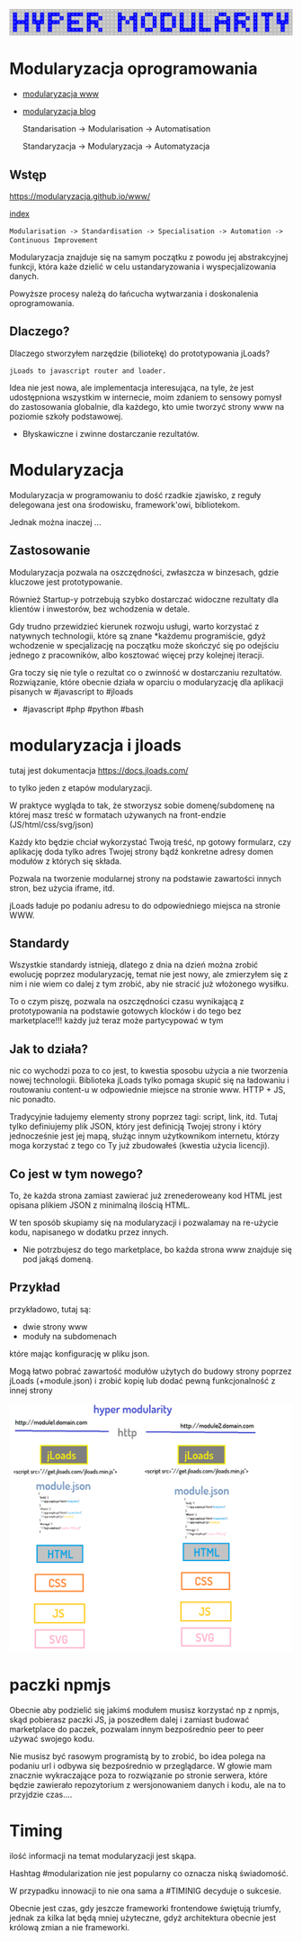 ![hypermodularity](hyper-modularity-horizon.png)

# Modularyzacja oprogramowania

+ [modularyzacja www](https://www.modularyzacja.pl/)

+ [modularyzacja blog](https://blog.modularyzacja.pl/)

    Standarisation -> Modularisation -> Automatisation
  
    Standaryzacja -> Modularyzacja -> Automatyzacja


## Wstęp
https://modularyzacja.github.io/www/

[index](https://modularyzacja.github.io/www/index.html)

    Modularisation -> Standardisation -> Specialisation -> Automation -> Continuous Improvement

Modularyzacja znajduje się na samym początku z powodu jej abstrakcyjnej funkcji, która każe dzielić w celu ustandaryzowania i wyspecjalizowania danych.

Powyższe procesy należą do łańcucha wytwarzania i doskonalenia oprogramowania.


## Dlaczego?

Dlaczego stworzyłem narzędzie (biliotekę) do prototypowania jLoads?

    jLoads to javascript router and loader.

Idea nie jest nowa, ale implementacja interesująca, na tyle, że jest udostępniona wszystkim w internecie, moim zdaniem to sensowy pomysł do zastosowania globalnie, dla każdego, kto umie tworzyć strony www na poziomie szkoły podstawowej.

+ Błyskawiczne i zwinne dostarczanie rezultatów.

# Modularyzacja

Modularyzacja w programowaniu to dość rzadkie zjawisko, z reguły delegowana jest ona środowisku, framework'owi, bibliotekom.

Jednak można inaczej ...

## Zastosowanie

Modularyzacja pozwala na oszczędności, zwłaszcza w binzesach, gdzie kluczowe jest prototypowanie.

Również Startup-y potrzebują szybko dostarczać widoczne rezultaty dla klientów i inwestorów, bez wchodzenia w detale.

Gdy trudno przewidzieć kierunek rozwoju usługi, warto korzystać z natywnych technologii, które są
znane *każdemu programiście, gdyż wchodzenie w specjalizację na początku może skończyć się po odejściu jednego z pracowników, albo kosztować więcej przy kolejnej iteracji.

Gra toczy się nie tyle o rezultat co o zwinność w dostarczaniu rezultatów.
Rozwiązanie, które obecnie działa w oparciu o modularyzację dla aplikacji pisanych w #javascript to #jloads

* #javascript #php #python #bash


# modularyzacja i jloads

tutaj jest dokumentacja https://docs.jloads.com/

to tylko jeden z etapów modularyzacji. 

W praktyce wygląda to tak, że stworzysz sobie domenę/subdomenę na której masz treść w formatach używanych na front-endzie (JS/html/css/svg/json)

Każdy kto będzie chciał wykorzystać Twoją treść, np gotowy formularz, czy aplikację doda tylko adres Twojej strony bądź konkretne adresy domen modułów z których się składa.

Pozwala na tworzenie modularnej strony na podstawie zawartości innych stron, bez użycia iframe, itd.

jLoads ładuje po podaniu adresu to do odpowiedniego miejsca na stronie WWW.

## Standardy

Wszystkie standardy istnieją, dlatego z dnia na dzień można zrobić ewolucję poprzez modularyzację, temat nie jest nowy, ale zmierzyłem się z nim i nie wiem co dalej z tym zrobić, aby nie stracić już włożonego wysiłku.

To o czym piszę, pozwala na oszczędności czasu wynikającą z prototypowania na podstawie gotowych klocków i do tego bez marketplace!!! każdy już teraz może partycypować w tym


## Jak to działa?

nic co wychodzi poza to co jest, to kwestia sposobu użycia a nie tworzenia nowej technologii. Biblioteka jLoads tylko pomaga skupić się na ładowaniu i routowaniu content-u w odpowiednie miejsce na stronie www. HTTP + JS, nic ponadto.

Tradycyjnie ładujemy elementy strony poprzez tagi: script, link, itd. Tutaj tylko definiujemy plik JSON, który jest definicją Twojej strony i który jednocześnie jest jej mapą, służąc innym użytkownikom internetu, którzy moga korzystać z tego co Ty już zbudowałeś (kwestia użycia licencji).

## Co jest w tym nowego?

To, że każda strona zamiast zawierać już zrenederoweany kod HTML jest opisana plikiem JSON z minimalną ilością HTML.

W ten sposób skupiamy się na modularyzacji i pozwalamay na re-użycie kodu, napisanego w dodatku przez innych.

+ Nie potrzbujesz do tego marketplace, bo każda strona www znajduje się pod jakąś domeną. 

## Przykład
przykładowo, tutaj są:
+ dwie strony www
+ moduły na subdomenach
 
które mając konfigurację w pliku json.

Mogą łatwo pobrać zawartość modułów użytych do budowy strony poprzez jLoads (+module.json) i zrobić kopię lub dodać pewną funkcjonalność z innej strony

![hypermodularity-example.png](hypermodularity-example.png)

# paczki npmjs

Obecnie aby podzielić się jakimś modułem musisz korzystać np z npmjs, skąd pobierasz paczki JS, ja poszedłem dalej i zamiast budować marketplace do paczek, pozwalam innym bezpośrednio peer to peer używać swojego kodu.

Nie musisz być rasowym programistą by to zrobić, bo idea polega na podaniu url i odbywa się bezpośrednio w przeglądarce.
W głowie mam znacznie wykraczające poza to rozwiązanie po stronie serwera, które będzie zawierało repozytorium z wersjonowaniem danych i kodu, ale na to przyjdzie czas....

# Timing

ilość informacji na temat modularyzacji jest skąpa.

Hashtag #modularization nie jest popularny co oznacza niską świadomość.

W przypadku innowacji to nie ona sama a #TIMINIG decyduje o sukcesie.

Obecnie jest czas, gdy jeszcze frameworki frontendowe świętują triumfy, jednak za kilka lat będą mniej użyteczne, gdyż architektura obecnie jest królową zmian a nie frameworki.

